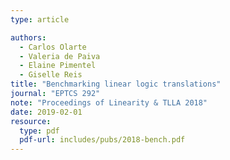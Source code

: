 ```yaml
---
type: article

authors:
  - Carlos Olarte
  - Valeria de Paiva
  - Elaine Pimentel
  - Giselle Reis
title: "Benchmarking linear logic translations"
journal: "EPTCS 292"
note: "Proceedings of Linearity & TLLA 2018"
date: 2019-02-01
resource:
  type: pdf
  pdf-url: includes/pubs/2018-bench.pdf
---
```

